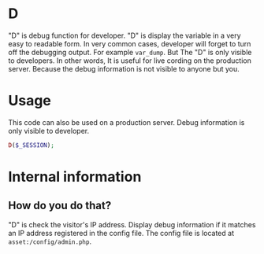 D
===

 "D" is debug function for developer.
 "D" is display the variable in a very easy to readable form.
 In very common cases, developer will forget to turn off the debugging output.
 For example `var_dump`.
 But The "D" is only visible to developers.
 In other words, It is useful for live cording on the production server.
 Because the debug information is not visible to anyone but you.

# Usage

 This code can also be used on a production server.
 Debug information is only visible to developer.

```php
D($_SESSION);
```

# Internal information

## How do you do that?

 "D" is check the visitor's IP address.
 Display debug information if it matches an IP address registered in the config file.
 The config file is located at `asset:/config/admin.php`.
